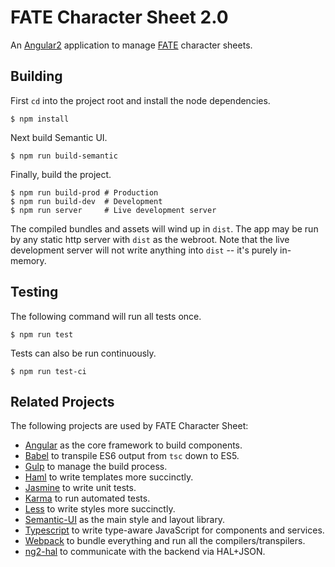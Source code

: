 # FATE Character Sheet 2.0

An [Angular2](https://angular.io/) application to manage [FATE](http://www.evilhat.com/home/fate-core/) character
sheets.

## Building

First `cd` into the project root and install the node dependencies.
```console
$ npm install
```

Next build Semantic UI.
```console
$ npm run build-semantic
```

Finally, build the project.
```console
$ npm run build-prod # Production
$ npm run build-dev  # Development
$ npm run server     # Live development server
```

The compiled bundles and assets will wind up in `dist`. The app may be run by any static http server with `dist` as the
webroot. Note that the live development server will not write anything into `dist` -- it's purely in-memory.

## Testing

The following command will run all tests once.
```console
$ npm run test
```

Tests can also be run continuously.
```console
$ npm run test-ci
```

## Related Projects

The following projects are used by FATE Character Sheet:

* [Angular](//github.com/angular/angular) as the core framework to build components.
* [Babel](//github.com/babel/babel) to transpile ES6 output from `tsc` down to ES5.
* [Gulp](//github.com/gulpjs/gulp) to manage the build process.
* [Haml](//github.com/haml/haml) to write templates more succinctly.
* [Jasmine](//github.com/jasmine/jasmine) to write unit tests.
* [Karma](//github.com/karma-runner/karma) to run automated tests.
* [Less](//github.com/less/less.js) to write styles more succinctly.
* [Semantic-UI](//github.com/Semantic-Org/Semantic-UI) as the main style and layout library.
* [Typescript](//github.com/Microsoft/TypeScript) to write type-aware JavaScript for components and services.
* [Webpack](//github.com/webpack/webpack) to bundle everything and run all the compilers/transpilers.
* [ng2-hal](//github.com/chrisbouchard/ng2-hal) to communicate with the backend via HAL+JSON.

